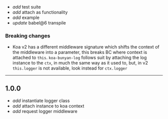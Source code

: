 ##

* _add_ test suite
* _add_ attach as functionality
* _add_ example
* _update_ babel@6 transpile

### Breaking changes

* Koa v2 has a different middleware signature which shifts the context of the middleware into a parameter, this breaks BC where context is attached to `this`. `koa-bunyan-log` follows suit by attaching the log instance to the `ctx`, in much the same way as it used to, but, in v2 `this.logger` is not available, look instead for `ctx.logger`

---

## 1.0.0

* _add_ instantiate logger class
* _add_ attach instance to koa context
* _add_ request logger middleware
